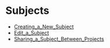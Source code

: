 # Subjects

 - [Creating_a_New_Subject](Creating_a_New_Subject.md)
 - [Edit_a_Subject](Edit_a_Subject.md)
 - [Sharing_a_Subject_Between_Projects](Sharing_a_Subject_Between_Projects.md)
